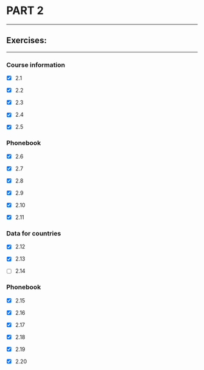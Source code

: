 # PART 2
****

## Exercises:
****
### Course information
- [x] 2.1 

- [x] 2.2

- [x] 2.3

- [x] 2.4 

- [x] 2.5

### Phonebook
- [x] 2.6
 
- [x] 2.7 

- [x] 2.8

- [x] 2.9

- [x] 2.10 

- [x] 2.11

### Data for countries

- [x] 2.12

- [x] 2.13

- [ ] 2.14 

### Phonebook

- [x] 2.15

- [x] 2.16 

- [x] 2.17

- [x] 2.18

- [x] 2.19

- [x] 2.20 

 